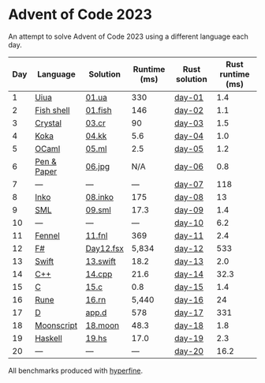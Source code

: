 # Advent of Code 2023

An attempt to solve Advent of Code 2023 using a different language each day.

| Day | Language      | Solution                                   | Runtime (ms) | Rust solution                       | Rust runtime (ms) |
| --- | ------------- | ------------------------------------------ | ------------ | ----------------------------------- | ------------------|
| 1   | [Uiua]        | [01.ua](day-01/uiua/01.ua)                 | 330          | [day-01](day-01/rust/src/main.rs)   | 1.4               |
| 2   | [Fish shell]  | [01.fish](day-02/fish/02.fish)             | 146          | [day-02](day-02/rust/src/main.rs)   | 1.1               |
| 3   | [Crystal]     | [03.cr](day-03/crystal/03.cr)              | 90           | [day-03](day-03/rust/src/main.rs)   | 1.5               |
| 4   | [Koka]        | [04.kk](day-04/koka/04.kk)                 | 5.6          | [day-04](day-04/rust/src/main.rs)   | 1.0               |
| 5   | [OCaml]       | [05.ml](day-05/ocaml/05.ml)                | 2.5          | [day-05](day-05/rust/src/main.rs)   | 1.2               |
| 6   | [Pen & Paper] | [06.jpg](day-06/pen-and-paper/06.jpg)      | N/A          | [day-06](day-06/rust/src/main.rs)   | 0.8               |
| 7   | —             | —                                          | —            | [day-07](day-07/rust/src/main.rs)   | 118               |
| 8   | [Inko]        | [08.inko](day-08/inko/08.inko)             | 175          | [day-08](day-08/rust/src/main.rs)   | 13                |
| 9   | [SML]         | [09.sml](day-09/sml/09.sml)                | 17.3         | [day-09](day-09/rust/src/main.rs)   | 1.4               |
| 10  | —             | —                                          | —            | [day-10](day-10/rust/src/main.rs)   | 6.2               |
| 11  | [Fennel]      | [11.fnl](day-11/fennel/11.fnl)             | 369          | [day-11](day-11/rust/src/main.rs)   | 2.4               |
| 12  | [F#]          | [Day12.fsx](day-12/fsharp/Day12.fsx)       | 5,834        | [day-12](day-12/rust/src/main.rs)   | 533               |
| 13  | [Swift]       | [13.swift](day-13/swift/13.swift)          | 18.2         | [day-13](day-13/rust/src/main.rs)   | 2.0               |
| 14  | [C++]         | [14.cpp](day-14/cpp/14.cpp)                | 21.6         | [day-14](day-14/rust/src/main.rs)   | 32.3              |
| 15  | [C]           | [15.c](day-15/c/15.c)                      | 0.8          | [day-15](day-15/rust/src/main.rs)   | 1.4               |
| 16  | [Rune]        | [16.rn](day-16/rune/16.rn)                 | 5,440        | [day-16](day-16/rust/src/main.rs)   | 24                |
| 17  | [D]           | [app.d](day-17/d/source/app.d)             | 578          | [day-17](day-17/rust/src/main.rs)   | 331               |
| 18  | [Moonscript]  | [18.moon](day-18/moonscript/18.moon)       | 48.3         | [day-18](day-18/rust/src/main.rs)   | 1.8               |
| 19  | [Haskell]     | [19.hs](day-19/haskell/19.hs)              | 17.0         | [day-19](day-19/rust/src/main.rs)   | 2.3               |
| 20  | —             | —                                          | —            | [day-20](day-20/rust/src/main.rs)   | 16.2              |

All benchmarks produced with [hyperfine](https://github.com/sharkdp/hyperfine).

[Uiua]: https://www.uiua.org/
[Fish shell]: https://fishshell.com/
[Crystal]: https://crystal-lang.org/
[Koka]: https://koka-lang.github.io/
[OCaml]: https://ocaml.org/
[Pen & Paper]: https://en.wikipedia.org/wiki/Quadratic_formula
[Inko]: https://inko-lang.org/
[SML]: https://en.wikipedia.org/wiki/Standard_ML
[Fennel]: https://fennel-lang.org/
[F#]: https://fsharp.org/
[Swift]: https://www.swift.org/
[C++]: https://isocpp.org/
[C]: https://en.wikipedia.org/wiki/C_(programming_language)
[Rune]: https://rune-rs.github.io/
[D]: https://dlang.org/
[Moonscript]: https://moonscript.org/
[Haskell]: https://www.haskell.org/

